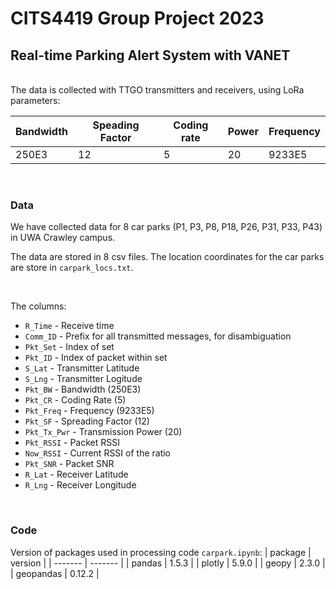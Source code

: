# CITS4419 Group Project 2023
## Real-time Parking Alert System with VANET
<br>
The data is collected with TTGO transmitters and receivers, using LoRa parameters:


| Bandwidth | Speading Factor | Coding rate | Power | Frequency |
| --------- | ----------------| ----------- | ----- | --------- |
|   250E3   |        12       |      5      |   20  |   9233E5  |

<br>

### Data

We have collected data for 8 car parks (P1, P3, P8, P18, P26, P31, P33, P43) in UWA Crawley campus. 

The data are stored in 8 csv files. The location coordinates for the car parks are store in `carpark_locs.txt`.

<br>

The columns:
- `R_Time` - Receive time
- `Comm_ID` - Prefix for all transmitted messages, for disambiguation
- `Pkt_Set` - Index of set
- `Pkt_ID` - Index of packet within set
- `S_Lat` - Transmitter Latitude
- `S_Lng` - Transmitter Logitude
- `Pkt_BW` - Bandwidth (250E3)
- `Pkt_CR` - Coding Rate (5)
- `Pkt_Freq` - Frequency (9233E5)
- `Pkt_SF` - Spreading Factor (12)
- `Pkt_Tx_Pwr` - Transmission Power (20)
- `Pkt_RSSI` - Packet RSSI
- `Now_RSSI` - Current RSSI of the ratio
- `Pkt_SNR` - Packet SNR
- `R_Lat` - Receiver Latitude
- `R_Lng` - Receiver Longitude

<br>

### Code
Version of packages used in processing code `carpark.ipynb`:
| package | version |
| ------- | ------- |
| pandas | 1.5.3 |
| plotly | 5.9.0 |
| geopy | 2.3.0 |
| geopandas | 0.12.2 |